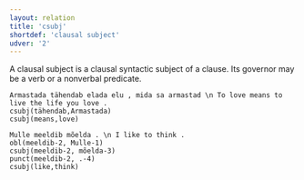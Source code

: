 ```yaml
---
layout: relation
title: 'csubj'
shortdef: 'clausal subject'
udver: '2'
---
```


A clausal subject is a clausal syntactic subject of a clause.  Its governor may be a verb or a nonverbal predicate. 

~~~ sdparse
Armastada tähendab elada elu , mida sa armastad \n To love means to live the life you love . 
csubj(tähendab,Armastada)
csubj(means,love)
~~~

~~~ sdparse
Mulle meeldib mõelda . \n I like to think .
obl(meeldib-2, Mulle-1)
csubj(meeldib-2, mõelda-3)
punct(meeldib-2, .-4)
csubj(like,think)
~~~

<!-- Interlanguage links updated So kvě 14 19:03:22 CEST 2022 -->
